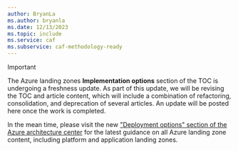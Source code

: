```yaml
---
author: BryanLa
ms.author: bryanla
ms.date: 12/13/2023
ms.topic: include
ms.service: caf
ms.subservice: caf-methodology-ready
---
```


> [!IMPORTANT]
> The Azure landing zones **Implementation options** section of the TOC is undergoing a freshness update. As part of this update, we will be revising the TOC and article content, which will include a combination of refactoring, consolidation, and deprecation of several articles. An update will be posted here once the work is completed.
>  
> In the mean time, please visit the new ["Deployment options" section of the Azure architecture center](/azure/architecture/landing-zones/landing-zone-deploy) for the latest guidance on all Azure landing zone content, including platform and application landing zones.